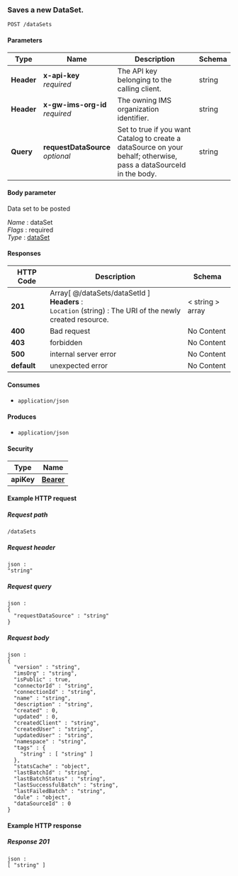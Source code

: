 
<a name="post_data_set"></a>
### Saves a new DataSet.
```
POST /dataSets
```


#### Parameters

|Type|Name|Description|Schema|
|---|---|---|---|
|**Header**|**x-api-key**  <br>*required*|The API key belonging to the calling client.|string|
|**Header**|**x-gw-ims-org-id**  <br>*required*|The owning IMS organization identifier.|string|
|**Query**|**requestDataSource**  <br>*optional*|Set to true if you want Catalog to create a dataSource on your behalf; otherwise, pass a dataSourceId in the body.|string|


#### Body parameter
Data set to be posted

*Name* : dataSet  
*Flags* : required  
*Type* : [dataSet](../definitions/dataSet.md#dataset)


#### Responses

|HTTP Code|Description|Schema|
|---|---|---|
|**201**|Array[ @/dataSets/dataSetId ]  <br>**Headers** :   <br>`Location` (string) : The URI of the newly created resource.|< string > array|
|**400**|Bad request|No Content|
|**403**|forbidden|No Content|
|**500**|internal server error|No Content|
|**default**|unexpected error|No Content|


#### Consumes

* `application/json`


#### Produces

* `application/json`


#### Security

|Type|Name|
|---|---|
|**apiKey**|**[Bearer](security.md#bearer)**|


#### Example HTTP request

##### Request path
```
/dataSets
```


##### Request header
```
json :
"string"
```


##### Request query
```
json :
{
  "requestDataSource" : "string"
}
```


##### Request body
```
json :
{
  "version" : "string",
  "imsOrg" : "string",
  "isPublic" : true,
  "connectorId" : "string",
  "connectionId" : "string",
  "name" : "string",
  "description" : "string",
  "created" : 0,
  "updated" : 0,
  "createdClient" : "string",
  "createdUser" : "string",
  "updatedUser" : "string",
  "namespace" : "string",
  "tags" : {
    "string" : [ "string" ]
  },
  "statsCache" : "object",
  "lastBatchId" : "string",
  "lastBatchStatus" : "string",
  "lastSuccessfulBatch" : "string",
  "lastFailedBatch" : "string",
  "dule" : "object",
  "dataSourceId" : 0
}
```


#### Example HTTP response

##### Response 201
```
json :
[ "string" ]
```



